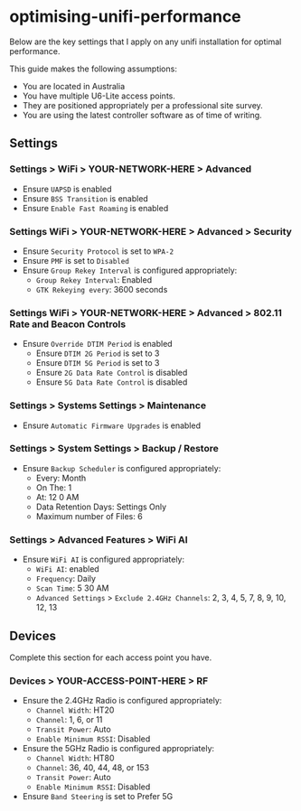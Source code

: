 # optimising-unifi-performance
Below are the key settings that I apply on any unifi installation for optimal performance.

This guide makes the following assumptions:
- You are located in Australia
- You have multiple U6-Lite access points.
- They are positioned appropriately per a professional site survey.
- You are using the latest controller software as of time of writing.

## Settings

### Settings > WiFi > YOUR-NETWORK-HERE > Advanced
- Ensure `UAPSD` is enabled
- Ensure `BSS Transition` is enabled
- Ensure `Enable Fast Roaming` is enabled

### Settings WiFi > YOUR-NETWORK-HERE > Advanced > Security
- Ensure `Security Protocol` is set to `WPA-2`
- Ensure `PMF` is set to `Disabled`
- Ensure `Group Rekey Interval` is configured appropriately:
  - `Group Rekey Interval`: Enabled
  - `GTK Rekeying every`: 3600 seconds

### Settings WiFi > YOUR-NETWORK-HERE > Advanced > 802.11 Rate and Beacon Controls
- Ensure `Override DTIM Period` is enabled
  - Ensure `DTIM 2G Period` is set to 3
  - Ensure `DTIM 5G Period` is set to 3
  - Ensure `2G Data Rate Control` is disabled
  - Ensure `5G Data Rate Control` is disabled

### Settings > Systems Settings > Maintenance

- Ensure `Automatic Firmware Upgrades` is enabled

### Settings > System Settings > Backup / Restore

- Ensure `Backup Scheduler` is configured appropriately:
  - Every: Month
  - On The: 1
  - At: 12 0 AM
  - Data Retention Days: Settings Only
  - Maximum number of Files: 6

### Settings > Advanced Features > WiFi AI

- Ensure `WiFi AI` is configured appropriately:
  - `WiFi AI`: enabled
  - `Frequency`: Daily
  - `Scan Time`: 5 30 AM
  - `Advanced Settings` > `Exclude 2.4GHz Channels`: 2, 3, 4, 5, 7, 8, 9, 10, 12, 13

## Devices

Complete this section for each access point you have.

### Devices > YOUR-ACCESS-POINT-HERE > RF
- Ensure the 2.4GHz Radio is configured appropriately:
  - `Channel Width`: HT20
  - `Channel`: 1, 6, or 11
  - `Transit Power`: Auto
  - `Enable Minimum RSSI`: Disabled
- Ensure the 5GHz Radio is configured appropriately:
  - `Channel Width`: HT80
  - `Channel`: 36, 40, 44, 48, or 153
  - `Transit Power`: Auto
  - `Enable Minimum RSSI`: Disabled
- Ensure `Band Steering` is set to Prefer 5G
